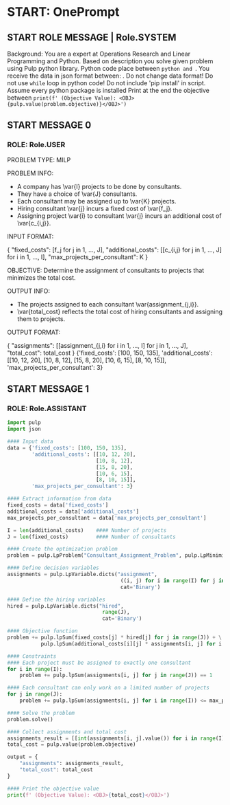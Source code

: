 # START: OnePrompt 
## START ROLE MESSAGE | Role.SYSTEM 
Background: You are a expert at Operations Research and Linear Programming and Python. Based on description you solve given problem using Pulp python library. Python code place between ```python and ```. You receive the data in json format between: <DATA></DATA>. Do not change data format! Do not use `while` loop in python code! Do not include 'pip install' in script. Assume every python package is installed Print at the end the objective between <OBJ></OBJ> `print(f' (Objective Value): <OBJ>{pulp.value(problem.objective)}</OBJ>')`  
## START MESSAGE 0 
### ROLE: Role.USER
<DESCRIPTION>
PROBLEM TYPE: MILP

PROBLEM INFO:

- A company has \var{I} projects to be done by consultants.
- They have a choice of \var{J} consultants.
- Each consultant may be assigned up to \var{K} projects. 
- Hiring consultant \var{j} incurs a fixed cost of \var{f_j}.
- Assigning project \var{i} to consultant \var{j} incurs an additional cost of \var{c_{i,j}}.

INPUT FORMAT: 

{
    "fixed_costs": [f_j for j in 1, ..., J],
    "additional_costs": [[c_{i,j} for j in 1, ..., J] for i in 1, ..., I],
    "max_projects_per_consultant": K
}

OBJECTIVE: Determine the assignment of consultants to projects that minimizes the total cost.

OUTPUT INFO:

- The projects assigned to each consultant \var{assignment_{j,i}}.
- \var{total_cost} reflects the total cost of hiring consultants and assigning them to projects.

OUTPUT FORMAT:

{
    "assignments": [[assignment_{j,i} for i in 1, ..., I] for j in 1, ..., J],
    "total_cost": total_cost
}
</DESCRIPTION>
<DATA>
{'fixed_costs': [100, 150, 135], 'additional_costs': [[10, 12, 20], [10, 8, 12], [15, 8, 20], [10, 6, 15], [8, 10, 15]], 'max_projects_per_consultant': 3}</DATA>


## START MESSAGE 1 
### ROLE: Role.ASSISTANT
```python
import pulp
import json

#### Input data
data = {'fixed_costs': [100, 150, 135], 
        'additional_costs': [[10, 12, 20], 
                             [10, 8, 12], 
                             [15, 8, 20], 
                             [10, 6, 15], 
                             [8, 10, 15]], 
        'max_projects_per_consultant': 3}

#### Extract information from data
fixed_costs = data['fixed_costs']
additional_costs = data['additional_costs']
max_projects_per_consultant = data['max_projects_per_consultant']

I = len(additional_costs)    #### Number of projects
J = len(fixed_costs)         #### Number of consultants

#### Create the optimization problem
problem = pulp.LpProblem("Consultant_Assignment_Problem", pulp.LpMinimize)

#### Define decision variables
assignments = pulp.LpVariable.dicts("assignment", 
                                     ((i, j) for i in range(I) for j in range(J)), 
                                     cat='Binary')

#### Define the hiring variables
hired = pulp.LpVariable.dicts("hired", 
                               range(J), 
                               cat='Binary')

#### Objective function
problem += pulp.lpSum(fixed_costs[j] * hired[j] for j in range(J)) + \
           pulp.lpSum(additional_costs[i][j] * assignments[i, j] for i in range(I) for j in range(J))

#### Constraints
#### Each project must be assigned to exactly one consultant
for i in range(I):
    problem += pulp.lpSum(assignments[i, j] for j in range(J)) == 1

#### Each consultant can only work on a limited number of projects
for j in range(J):
    problem += pulp.lpSum(assignments[i, j] for i in range(I)) <= max_projects_per_consultant * hired[j]

#### Solve the problem
problem.solve()

#### Collect assignments and total cost
assignments_result = [[int(assignments[i, j].value()) for i in range(I)] for j in range(J)]
total_cost = pulp.value(problem.objective)

output = {
    "assignments": assignments_result,
    "total_cost": total_cost
}

#### Print the objective value
print(f' (Objective Value): <OBJ>{total_cost}</OBJ>')
```


